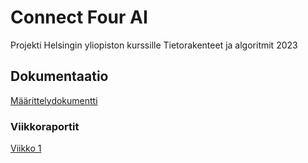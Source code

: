 # Connect Four AI

Projekti Helsingin yliopiston kurssille Tietorakenteet ja algoritmit 2023

## Dokumentaatio
[Määrittelydokumentti](https://github.com/mirellel/tiralabra/blob/main/dokumentaatio/määrittelydokumentti.md)


### Viikkoraportit
[Viikko 1](https://github.com/mirellel/tiralabra/blob/main/dokumentaatio/viikko1.md)
